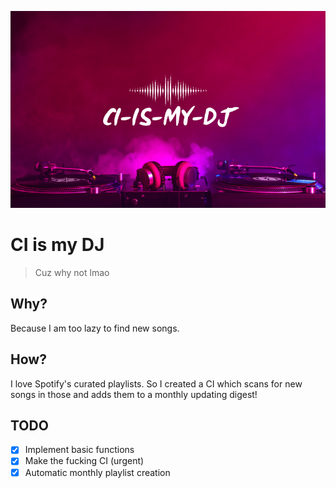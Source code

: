 
![Logo](ci-is-my-dj.png)
# CI is my DJ

> Cuz why not lmao

## Why?

Because I am too lazy to find new songs.

## How?

I love Spotify's curated playlists. So I created a CI which scans for new songs in those and adds them to a monthly
updating digest! 

## TODO

- [x] Implement basic functions
- [x] Make the fucking CI (urgent)
- [x] Automatic monthly playlist creation
